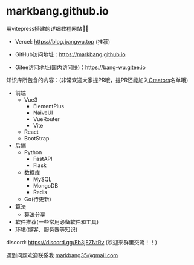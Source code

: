 # markbang.github.io
用vitepress搭建的详细教程网站🤡😡
- Vercel: https://blog.bangwu.top (推荐)

- GitHub访问地址：https://markbang.github.io

- Gitee访问地址(国内访问快)：https://bang-wu.gitee.io

知识库所包含的内容：(非常欢迎大家提PR哦，提PR还能加入[Creators](https://blog.bangwu.top/about/author.html)名单哦)

- 前端
  - Vue3
    - ElementPlus
    - NaiveUI
    - VueRouter
    - Vite
  - React
  - BootStrap
- 后端
  - Python
    - FastAPI
    - Flask
  - 数据库
    - MySQL
    - MongoDB
    - Redis
  - Go(待更新)
- 算法
  - 算法分享
- 软件推荐(一些常用必备软件和工具)
- 环境(博客、服务器等知识)


discord: https://discord.gg/Eb3jEZNtRv (欢迎来群里交流！！)

遇到问题欢迎联系我 markbang35@gmail.com 
